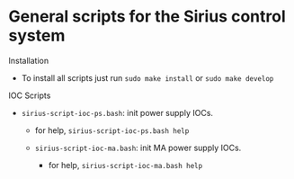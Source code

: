 # General scripts for the Sirius control system

Installation

* To install all scripts just run <code>sudo make install</code> or <code>sudo make develop</code>

IOC Scripts

* <code>sirius-script-ioc-ps.bash</code>: init power supply IOCs.
  * for help, <code>sirius-script-ioc-ps.bash help</code>

  * <code>sirius-script-ioc-ma.bash</code>: init MA power supply IOCs.
    * for help, <code>sirius-script-ioc-ma.bash help</code>
